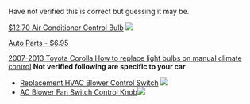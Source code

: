 
Have not verified this is correct but guessing it may be.

[$12.70 Air Conditioner Control Bulb](https://www.amazon.com/Toyota-90010-01122-Conditioner-Control-Bulb/dp/B00TNYI1PU/ref=d_m_crc_dp_lf_d_t1_sccl_2_2/131-0448236-2789302?pd_rd_w=YMj7o&content-id=amzn1.sym.5d471845-5073-424b-b27b-c0676f48a016&pf_rd_p=5d471845-5073-424b-b27b-c0676f48a016&pf_rd_r=XJE05X1PMNMEJ42WPGTD&pd_rd_wg=WoJQS&pd_rd_r=cbdb1c75-6b6a-43ee-8c6c-e583dc1bd99d&pd_rd_i=B00TNYI1PU&psc=1)
![](https://m.media-amazon.com/images/I/31AjpsXs6CL._AC_.jpg)

[Auto Parts - $6.95](https://autoparts.toyota.com/products/product/bulb-w-cap-9001001122)

[2007-2013 Toyota Corolla How to replace light bulbs on manual climate control](https://www.youtube.com/watch?v=YMuymiY_biA)
**Not verified following are specific to your car**

- [Replacement HVAC Blower Control Switch](https://www.amazon.com/Replacement-Blower-Control-Switch-Toyota/dp/B0BZ187STV/ref=sr_1_1?qid=1688843465&s=automotive&sr=1-1&ufe=app_do%3Aamzn1.fos.f5122f16-c3e8-4386-bf32-63e904010ad0&vehicle=2013-76-1013-1--1-9-5-19752-2627-1-1---6&vehicleName=2013+Toyota+Corolla) ![](https://m.media-amazon.com/images/I/41sSpjUIN5L._AC_.jpg)
- [AC Blower Fan Switch Control Knob](https://www.amazon.com/XtremeAmazing-Blower-Switch-Control-Corolla/dp/B0B8MK4PYK/ref=asc_df_B0B8MK4PYK/?tag=hyprod-20&linkCode=df0&hvadid=654887981739&hvpos=&hvnetw=g&hvrand=6228987716626064741&hvpone=&hvptwo=&hvqmt=&hvdev=c&hvdvcmdl=&hvlocint=&hvlocphy=9026958&hvtargid=pla-2064295400584&psc=1&gclid=Cj0KCQjwkqSlBhDaARIsAFJANkgmKnVrXnlKTH-09fZd9Pgy8PqiYE3h5KzPEBhKwSHByGfXNucEPpAaAsbFEALw_wcB)![](https://m.media-amazon.com/images/I/71gLr3fX+3L._AC_SL1500_.jpg)